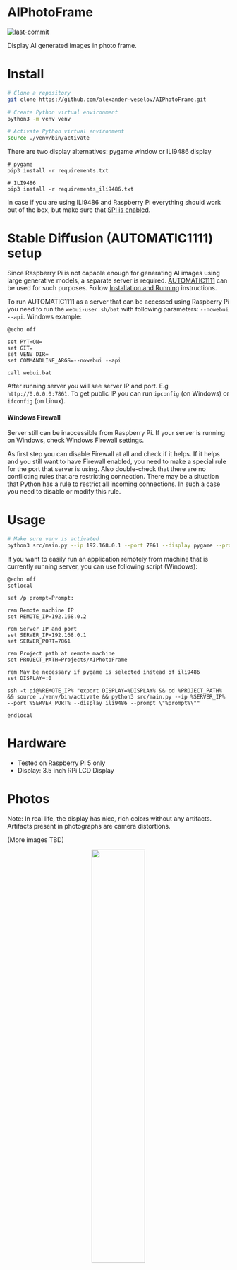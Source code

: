 # AIPhotoFrame
[![last-commit](https://img.shields.io/github/last-commit/alexander-veselov/AIPhotoFrame)](https://github.com/alexander-veselov/AIPhotoFrame/commits/main/)

Display AI generated images in photo frame. 

# Install
```bash
# Clone a repository
git clone https://github.com/alexander-veselov/AIPhotoFrame.git

# Create Python virtual environment
python3 -m venv venv

# Activate Python virtual environment
source ./venv/bin/activate
```

There are two display alternatives: pygame window or ILI9486 display

```
# pygame
pip3 install -r requirements.txt
```

```
# ILI9486
pip3 install -r requirements_ili9486.txt
```
In case if you are using ILI9486 and Raspberry Pi everything should work out of the box, but make sure that [SPI is enabled](https://github.com/alexander-veselov/ILI9486?tab=readme-ov-file#install).

# Stable Diffusion (AUTOMATIC1111) setup
Since Raspberry Pi is not capable enough for generating AI images using large generative models, a separate server is required.
[AUTOMATIC1111](https://github.com/AUTOMATIC1111/stable-diffusion-webui) can be used for such purposes.
Follow [Installation and Running](https://github.com/AUTOMATIC1111/stable-diffusion-webui?tab=readme-ov-file#installation-and-running) instructions.

To run AUTOMATIC1111 as a server that can be accessed using Raspberry Pi you need to run the ```webui-user.sh/bat``` with following parameters: ```--nowebui --api```. Windows example:
```batch
@echo off

set PYTHON=
set GIT=
set VENV_DIR=
set COMMANDLINE_ARGS=--nowebui --api

call webui.bat
```

After running server you will see server IP and port. E.g ```http://0.0.0.0:7861```.
To get public IP you can run ```ipconfig``` (on Windows) or ```ifconfig``` (on Linux).

#### Windows Firewall

Server still can be inaccessible from Raspberry Pi. If your server is running on Windows, check Windows Firewall settings.

As first step you can disable Firewall at all and check if it helps. If it helps and you still want to have Firewall enabled, you need to make a special rule for the port that server is using. Also double-check that there are no conflicting rules that are restricting connection. There may be a situation that Python has a rule to restrict all incoming connections. In such a case you need to disable or modify this rule.

# Usage
```bash
# Make sure venv is activated
python3 src/main.py --ip 192.168.0.1 --port 7861 --display pygame --prompt landscape
```

If you want to easily run an application remotely from machine that is currently running server, you can use following script (Windows): 
```batch
@echo off
setlocal

set /p prompt=Prompt: 

rem Remote machine IP
set REMOTE_IP=192.168.0.2

rem Server IP and port 
set SERVER_IP=192.168.0.1
set SERVER_PORT=7861

rem Project path at remote machine
set PROJECT_PATH=Projects/AIPhotoFrame

rem May be necessary if pygame is selected instead of ili9486
set DISPLAY=:0

ssh -t pi@%REMOTE_IP% "export DISPLAY=%DISPLAY% && cd %PROJECT_PATH% && source ./venv/bin/activate && python3 src/main.py --ip %SERVER_IP% --port %SERVER_PORT% --display ili9486 --prompt \"%prompt%\""

endlocal
```

# Hardware
- Tested on Raspberry Pi 5 only
- Display: 3.5 inch RPi LCD Display

# Photos
Note: In real life, the display has nice, rich colors without any artifacts. Artifacts present in photographs are camera distortions.

(More images TBD)
<p align="center">
    <img width="49%" src="https://github.com/user-attachments/assets/acfdada0-0c4c-4822-b97e-689a1e80440c"/>
</p>

